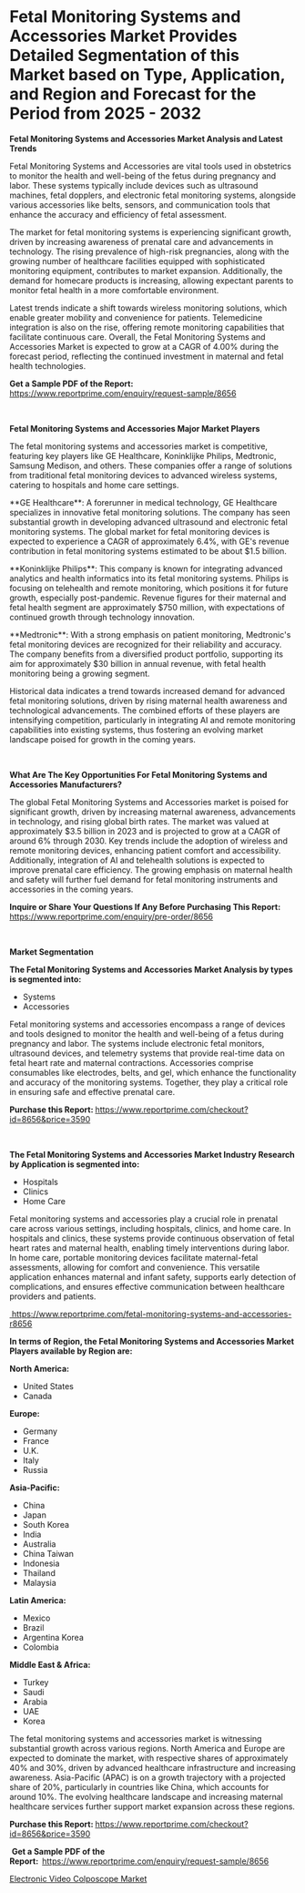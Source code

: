 <p><h1>Fetal Monitoring Systems and Accessories Market Provides Detailed Segmentation of this Market based on Type, Application, and Region and Forecast for the Period from 2025 - 2032</h1></p><p><strong>Fetal Monitoring Systems and Accessories Market Analysis and Latest Trends</strong></p>
<p><p>Fetal Monitoring Systems and Accessories are vital tools used in obstetrics to monitor the health and well-being of the fetus during pregnancy and labor. These systems typically include devices such as ultrasound machines, fetal dopplers, and electronic fetal monitoring systems, alongside various accessories like belts, sensors, and communication tools that enhance the accuracy and efficiency of fetal assessment. </p><p>The market for fetal monitoring systems is experiencing significant growth, driven by increasing awareness of prenatal care and advancements in technology. The rising prevalence of high-risk pregnancies, along with the growing number of healthcare facilities equipped with sophisticated monitoring equipment, contributes to market expansion. Additionally, the demand for homecare products is increasing, allowing expectant parents to monitor fetal health in a more comfortable environment.</p><p>Latest trends indicate a shift towards wireless monitoring solutions, which enable greater mobility and convenience for patients. Telemedicine integration is also on the rise, offering remote monitoring capabilities that facilitate continuous care. Overall, the Fetal Monitoring Systems and Accessories Market is expected to grow at a CAGR of 4.00% during the forecast period, reflecting the continued investment in maternal and fetal health technologies.</p></p>
<p><strong>Get a Sample PDF of the Report:&nbsp;</strong> <a href="https://www.reportprime.com/enquiry/request-sample/8656?utm_campaign=2299&utm_medium=2&utm_source=Github&utm_content=ia&utm_term=20032025&utm_id=fetal-monitoring-systems-and-accessories">https://www.reportprime.com/enquiry/request-sample/8656</a></p>
<p>&nbsp;</p>
<p><strong>Fetal Monitoring Systems and Accessories Major Market Players</strong></p>
<p><p>The fetal monitoring systems and accessories market is competitive, featuring key players like GE Healthcare, Koninklijke Philips, Medtronic, Samsung Medison, and others. These companies offer a range of solutions from traditional fetal monitoring devices to advanced wireless systems, catering to hospitals and home care settings.</p><p>**GE Healthcare**: A forerunner in medical technology, GE Healthcare specializes in innovative fetal monitoring solutions. The company has seen substantial growth in developing advanced ultrasound and electronic fetal monitoring systems. The global market for fetal monitoring devices is expected to experience a CAGR of approximately 6.4%, with GE's revenue contribution in fetal monitoring systems estimated to be about $1.5 billion.</p><p>**Koninklijke Philips**: This company is known for integrating advanced analytics and health informatics into its fetal monitoring systems. Philips is focusing on telehealth and remote monitoring, which positions it for future growth, especially post-pandemic. Revenue figures for their maternal and fetal health segment are approximately $750 million, with expectations of continued growth through technology innovation.</p><p>**Medtronic**: With a strong emphasis on patient monitoring, Medtronic's fetal monitoring devices are recognized for their reliability and accuracy. The company benefits from a diversified product portfolio, supporting its aim for approximately $30 billion in annual revenue, with fetal health monitoring being a growing segment. </p><p>Historical data indicates a trend towards increased demand for advanced fetal monitoring solutions, driven by rising maternal health awareness and technological advancements. The combined efforts of these players are intensifying competition, particularly in integrating AI and remote monitoring capabilities into existing systems, thus fostering an evolving market landscape poised for growth in the coming years.</p></p>
<p>&nbsp;</p>
<p><strong>What Are The Key Opportunities For Fetal Monitoring Systems and Accessories Manufacturers?</strong></p>
<p><p>The global Fetal Monitoring Systems and Accessories market is poised for significant growth, driven by increasing maternal awareness, advancements in technology, and rising global birth rates. The market was valued at approximately $3.5 billion in 2023 and is projected to grow at a CAGR of around 6% through 2030. Key trends include the adoption of wireless and remote monitoring devices, enhancing patient comfort and accessibility. Additionally, integration of AI and telehealth solutions is expected to improve prenatal care efficiency. The growing emphasis on maternal health and safety will further fuel demand for fetal monitoring instruments and accessories in the coming years.</p></p>
<p><strong>Inquire or Share Your Questions If Any Before Purchasing This Report:</strong> <a href="https://www.reportprime.com/enquiry/pre-order/8656?utm_campaign=2299&utm_medium=2&utm_source=Github&utm_content=ia&utm_term=20032025&utm_id=fetal-monitoring-systems-and-accessories">https://www.reportprime.com/enquiry/pre-order/8656</a></p>
<p>&nbsp;</p>
<p><strong>Market Segmentation</strong></p>
<p><strong>The Fetal Monitoring Systems and Accessories Market Analysis by types is segmented into:</strong></p>
<p><ul><li>Systems</li><li>Accessories</li></ul></p>
<p><p>Fetal monitoring systems and accessories encompass a range of devices and tools designed to monitor the health and well-being of a fetus during pregnancy and labor. The systems include electronic fetal monitors, ultrasound devices, and telemetry systems that provide real-time data on fetal heart rate and maternal contractions. Accessories comprise consumables like electrodes, belts, and gel, which enhance the functionality and accuracy of the monitoring systems. Together, they play a critical role in ensuring safe and effective prenatal care.</p></p>
<p><strong>Purchase this Report:&nbsp;</strong><a href="https://www.reportprime.com/checkout?id=8656&price=3590&utm_campaign=2299&utm_medium=2&utm_source=Github&utm_content=ia&utm_term=20032025&utm_id=fetal-monitoring-systems-and-accessories">https://www.reportprime.com/checkout?id=8656&price=3590</a></p>
<p>&nbsp;</p>
<p><strong>The Fetal Monitoring Systems and Accessories Market Industry Research by Application is segmented into:</strong></p>
<p><ul><li>Hospitals</li><li>Clinics</li><li>Home Care</li></ul></p>
<p><p>Fetal monitoring systems and accessories play a crucial role in prenatal care across various settings, including hospitals, clinics, and home care. In hospitals and clinics, these systems provide continuous observation of fetal heart rates and maternal health, enabling timely interventions during labor. In home care, portable monitoring devices facilitate maternal-fetal assessments, allowing for comfort and convenience. This versatile application enhances maternal and infant safety, supports early detection of complications, and ensures effective communication between healthcare providers and patients.</p></p>
<p><a href="https://www.reportprime.com/fetal-monitoring-systems-and-accessories-r8656?utm_campaign=2299&utm_medium=2&utm_source=Github&utm_content=ia&utm_term=20032025&utm_id=fetal-monitoring-systems-and-accessories">&nbsp;https://www.reportprime.com/fetal-monitoring-systems-and-accessories-r8656</a></p>
<p><strong>In terms of Region, the Fetal Monitoring Systems and Accessories Market Players available by Region are:</strong></p>
<p>
    <p> <strong> North America: </strong>
        <ul>
            <li>United States</li>
            <li>Canada</li>
        </ul>
        </p> 
    <p> <strong> Europe: </strong>
        <ul>
            <li>Germany</li>
            <li>France</li>
            <li>U.K.</li>
            <li>Italy</li>
            <li>Russia</li>
        </ul>
        </p> 
    <p> <strong> Asia-Pacific: </strong>
        <ul>
            <li>China</li>
            <li>Japan</li>
            <li>South Korea</li>
            <li>India</li>
            <li>Australia</li>
            <li>China Taiwan</li>
            <li>Indonesia</li>
            <li>Thailand</li>
            <li>Malaysia</li>
        </ul>
        </p> 
    <p> <strong> Latin America: </strong>
        <ul>
            <li>Mexico</li>
            <li>Brazil</li>
            <li>Argentina Korea</li>
            <li>Colombia</li>
        </ul>
        </p> 
    <p> <strong> Middle East & Africa: </strong>
        <ul>
            <li>Turkey</li>
            <li>Saudi</li>
            <li>Arabia</li>
            <li>UAE</li>
            <li>Korea</li>
        </ul>
    </p>
    </p>
<p><p>The fetal monitoring systems and accessories market is witnessing substantial growth across various regions. North America and Europe are expected to dominate the market, with respective shares of approximately 40% and 30%, driven by advanced healthcare infrastructure and increasing awareness. Asia-Pacific (APAC) is on a growth trajectory with a projected share of 20%, particularly in countries like China, which accounts for around 10%. The evolving healthcare landscape and increasing maternal healthcare services further support market expansion across these regions.</p></p>
<p><strong>Purchase this Report: </strong><a href="https://www.reportprime.com/checkout?id=8656&price=3590&utm_campaign=2299&utm_medium=2&utm_source=Github&utm_content=ia&utm_term=20032025&utm_id=fetal-monitoring-systems-and-accessories">https://www.reportprime.com/checkout?id=8656&price=3590</a></p>
<p>&nbsp;<strong>Get a Sample PDF of the Report:&nbsp;&nbsp;</strong><a href="https://www.reportprime.com/enquiry/request-sample/8656?utm_campaign=2299&utm_medium=2&utm_source=Github&utm_content=ia&utm_term=20032025&utm_id=fetal-monitoring-systems-and-accessories">https://www.reportprime.com/enquiry/request-sample/8656</a></p>
<p><strong></strong></p>
<p><p><a href="https://github.com/dmitriyvo6rog/Market-Research-Report-List-1/blob/main/electronic-video-colposcope-market.md?utm_campaign=2299&utm_medium=2&utm_source=Github&utm_content=ia&utm_term=20032025&utm_id=fetal-monitoring-systems-and-accessories">Electronic Video Colposcope Market</a></p></p>